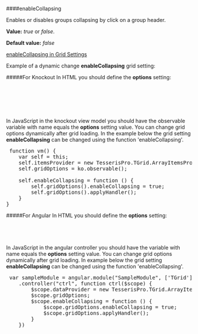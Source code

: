 ﻿####enableCollapsing

Enables or disables groups collapsing by click on a group header.

**Value:** *true* or *false*. 

**Default value:** *false*

[enableCollapsing in Grid Settings](#!/GridSettings/enableCollapsing)

Example of a dynamic change **enableCollapsing** grid setting:

#####For Knockout
In HTML you should define the **options** setting:

<pre class="brush: html">
	<div id="test-knockout" data-bind="tgrid: { provider: itemsProvider, options: gridOptions}">
	</div>
</pre>
#####
In JavaScript in the knockout view model you should have the observable variable with name equals the **options** setting value. 
You can change grid options dynamically after grid loading. In the example below the grid setting **enableCollapsing**
can be changed using the function 'enableCollapsing'.

<pre class="brush: js">
 function vm() {
    var self = this;
    self.itemsProvider = new TesserisPro.TGrid.ArrayItemsProvider(items);
    self.gridOptions = ko.observable();

    self.enableCollapsing = function () {
        self.gridOptions().enableCollapsing = true;
        self.gridOptions().applyHandler();
	}
}
</pre>

#####For Angular
In HTML you should define the **options** setting:
<pre class="brush: html">
	<t-grid id="test-angular" provider="dataProvider" options="gridOptions">
	</t-grid>
</pre>
#####
In JavaScript in the angular controller you should have the variable with name equals the **options** setting value. 
You can change grid options dynamically after grid loading. In example below the grid setting **enableCollapsing**
can be changed using the function 'enableCollapsing'.

<pre class="brush:js">
 var sampleModule = angular.module("SampleModule", ['TGrid'])
    .controller("ctrl", function ctrl($scope) {
        $scope.dataProvider = new TesserisPro.TGrid.ArrayItemsProvider(items);
        $scope.gridOptions;
		$scope.enableCollapsing = function () {
            $scope.gridOptions.enableCollapsing = true;
            $scope.gridOptions.applyHandler();
		}
	})
</pre>

#####

<script type="text/javascript">
    SyntaxHighlighter.highlight();
</script>